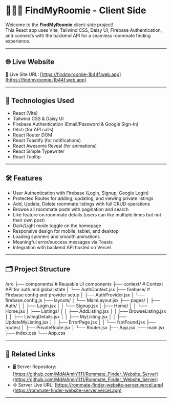 
# 🧑‍🤝‍🧑 FindMyRoomie - Client Side

Welcome to the **FindMyRoomie** client-side project!  
This React app uses Vite, Tailwind CSS, Daisy UI, Firebase Authentication, and connects with the backend API for a seamless roommate finding experience.

---

## 🌐 Live Website

🔗 Live Site URL: [https://findmyroomie-1b44f.web.app](https://findmyroomie-1b44f.web.app)  

---

## 🚀 Technologies Used

- React (Vite)
- Tailwind CSS & Daisy UI
- Firebase Authentication (Email/Password & Google Sign-In)
- fetch (for API calls)
- React Router DOM
- React Toastify (for notifications)
- React Awesome Reveal (for animations)
- React Simple Typewriter
- React Tooltip

---

## 🛠 Features

- User Authentication with Firebase (Login, Signup, Google Login)
- Protected Routes for adding, updating, and viewing private listings
- Add, Update, Delete roommate listings with full CRUD operations
- Browse all roommate posts with pagination and search
- Like feature on roommate details (users can like multiple times but not their own post)
- Dark/Light mode toggle on the homepage
- Responsive design for mobile, tablet, and desktop
- Loading spinners and smooth animations
- Meaningful error/success messages via Toasts
- Integration with backend API hosted on Vercel

---

## 🗂 Project Structure
/src
├── components/ # Reusable UI components
├── context/ # Context API for auth and global state
│ └── AuthContext.jsx
├── firebase/ # Firebase config and provider setup
│ ├── AuthProvider.jsx
│ └── firebase.config.js
├── layouts/
│ └── MainLayout.jsx
├── pages/
│ ├── Auth/
│ │ ├── Login.jsx
│ │ └── Signup.jsx
│ ├── Home/
│ │ └── Home.jsx
│ ├── Listings/
│ │ ├── AddListing.jsx
│ │ ├── BrowseListing.jsx
│ │ ├── ListingDetails.jsx
│ │ ├── MyListing.jsx
│ │ ├── UpdateMyListing.jsx
│ │ ├── ErrorPage.jsx
│ │ └── NotFound.jsx
├── routes/
│ ├── PrivateRoute.jsx
│ └── Router.jsx
├── App.jsx
├── main.jsx
├── index.css
└── App.css


---

## 🔗 Related Links

- 🖥️ Server Repository: [https://github.com/MdAlAmin1111/Rommate_Finder_Website_Server](https://github.com/MdAlAmin1111/Rommate_Finder_Website_Server)  
- ⚙️ Server Live URL: [https://rommate-finder-website-server.vercel.app](https://rommate-finder-website-server.vercel.app)

---